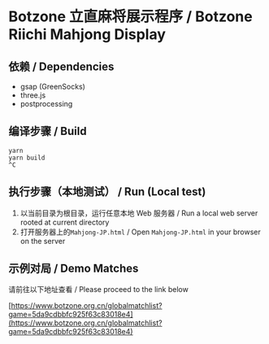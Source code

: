 # Botzone 立直麻将展示程序 / Botzone Riichi Mahjong Display

## 依赖 / Dependencies

-   gsap (GreenSocks)
-   three.js
-   postprocessing

## 编译步骤 / Build

```
yarn
yarn build
^C
```

## 执行步骤（本地测试） / Run (Local test)

1.  以当前目录为根目录，运行任意本地 Web 服务器 / Run a local web server rooted at current directory
2.  打开服务器上的`Mahjong-JP.html` / Open `Mahjong-JP.html` in your browser on the server

## 示例对局 / Demo Matches

请前往以下地址查看 / Please proceed to the link below

[https://www.botzone.org.cn/globalmatchlist?game=5da9cdbbfc925f63c83018e4](https://www.botzone.org.cn/globalmatchlist?game=5da9cdbbfc925f63c83018e4)
